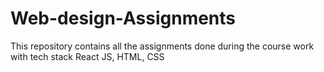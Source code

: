# Web-design-Assignments
This repository contains all the assignments done during the course work with tech stack React JS, HTML, CSS
